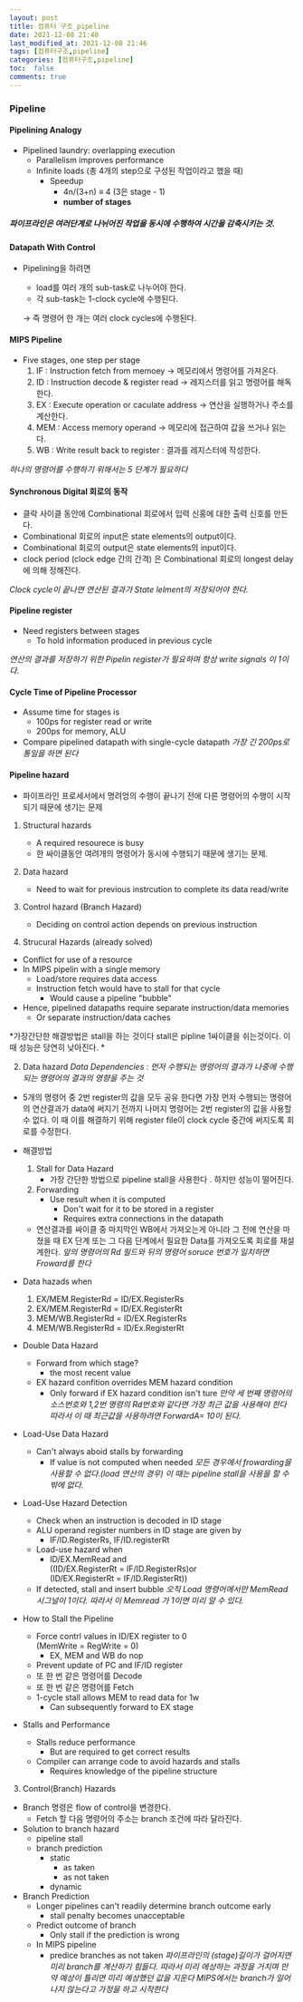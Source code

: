 ```yaml
---
layout: post
title: 컴퓨터 구조_pipeline
date: 2021-12-08 21:40 
last_modified_at: 2021-12-08 21:46
tags: [컴퓨터구조,pipeline]
categories: [컴퓨터구조,pipeline]
toc:  false
comments: true
---
```


### Pipeline

#### Pipelining Analogy
* Pipelined laundry: overlapping execution
    * Parallelism improves performance
    * Infinite loads (총 4개의 step으로 구성된 작업이라고 했을 때)
        * Speedup
            * 4n/(3+n) ≡ 4 (3은 stage - 1)
            * **number of stages** 
##### 파이프라인은 여러단계로 나뉘어진 작업을 동시에 수행하여 시간을 감축시키는 것.

#### Datapath With Control
* Pipelining을 하려면
    * load를 여러 개의 sub-task로 나누어야 한다.
    * 각 sub-task는 1-clock cycle에 수행된다.  


    → 즉 명령어 한 개는 여러 clock cycles에 수행된다.

#### MIPS Pipeline
* Five stages, one step per stage
    1. IF : Instruction fetch from memoey → 메모리에서 명령어를 가져온다.
    2. ID : Instruction decode & register read → 레지스터를 읽고 명령어를 해독한다.
    3. EX : Execute operation or caculate address → 연산을 실행하거나 주소를 계산한다.
    4. MEM : Access memory operand → 메모리에 접근하여 값을 쓰거나 읽는다.
    5. WB : Write result back to register : 결과를 레지스터에 작성한다.  

*_하나의 명령어를 수행하기 위해서는 5 단계가 필요하다_*

#### Synchronous Digital 회로의 동작
* 클락 사이클 동안에 Combinational 회로에서 입력 신홍에 대한 출력 신호를 만든다.
* Combinational 회로의 input은 state elements의 output이다.
* Combinational 회로의 output은 state elements의 input이다.
* clock period (clock edge 간의 간격) 은 Combinational 회로의 longest delay에 의해 정해진다.

*Clock cycle이 끝나면 연산된 결과가 State lelment의 저장되어야 한다.*

#### Pipeline register
* Need registers between stages
    * To hold information produced in previous cycle  

*연산의 결과를 저장하기 위한 Pipelin register가 필요하며 항상 write signals 이 1이다.*

#### Cycle Time of Pipeline Processor 
* Assume time for stages is
    * 100ps for register read or write
    * 200ps for memory, ALU
* Compare pipelined datapath with single-cycle datapath
*가장 긴 200ps로 통일을 하면 된다*

#### Pipeline hazard
* 파이프라인 프로세서에서 명려엉의 수행이 끝나기 전에 다른 명령어의 수행이 시작되기 때문에 생기는 문제
1. Structural hazards
    * A required resourece is busy
    * 한 싸이클동안 여려개의 명령어가 동시에 수행되기 때문에 생기는 문제.
2. Data hazard
    * Need to wait for previous instrcution to complete its data read/write
3. Control hazard (Branch Hazard)
    * Deciding on control action depends on previous instruction

1. Strucural Hazards (already solved)
* Conflict for use of a resource
* In MIPS pipelin with a single memory
    * Load/store requires data access
    * Instruction fetch would have to stall for that cycle 
        * Would cause a pipeline "bubble"
* Hence, pipelined datapaths require separate instruction/data memories
    * Or separate instruction/data caches  

*가장간단한 해결방법은 stall을 하는 것이다 stall은 pipline 1싸이클을 쉬는것이다. 이 때 성능은 당연히 낮아진다.  *

2. Data hazard
*Data Dependencies : 먼저 수행되는 명령어의 결과가 나중에 수행되는 명령어의 결과의 영향을 주는 것*
* 5개의 명령어 중 2번 register의 값을 모두 공유 한다면 가장 먼저 수행되는 명령어의 연산결과가 data에 써지기 전까지 나머지 명령어는 2번 register의 값을 사용할 수 없다. 이 때 이를 해결하기 위해 register file이 clock cycle 중간에 써지도록 회로를 수정한다.  
* 해결방법 
     1. Stall for Data Hazard 
        * 가장 간단한 방법으로 pipeline stall을 사용한다 . 하지만 성능이 떨어진다.
    2. Forwarding
        * Use result when it is computed
            * Don't wait for it to be stored in a register
            * Requires extra connections in the datapath 
    * 연산결과를 싸이클 중 마지막인 WB에서 가져오는게 아니라 그 전에 연산을 마쳤을 때 EX 단계 또는 그 다음 단계에서 필요한 Data를 가져오도록 회로를 재설계한다.
*앞의 명령어의 Rd 필드와 뒤의 명령어 soruce 번호가 일치하면 Froward를 한다*

* Data hazads when 
    1. EX/MEM.RegisterRd = ID/EX.RegisterRs
    2. EX/MEM.RegisterRd = ID/EX.RegisterRt
    3. MEM/WB.RegisterRd = ID/EX.RegisterRs
    4. MEM/WB.RegisterRd = ID/Ex.RegisterRt
* Double Data Hazard
    * Forward from which stage?
        * the most recent value
    * EX hazard confition overrides MEM hazard condition
        * Only forward if EX hazard condition isn't ture 
*만약 세 번째 명령어의 소스번호와 1,2번 명령의 Rd번호와 같다면 가장 최근 값을 사용해야 한다 따라서 이 때 최근값을 사용하려면 ForwardA= 10이 된다.*

* Load-Use Data Hazard
    * Can't always aboid stalls by forwarding
        * If value is not computed when needed
*모든 경우에서 frowarding을 사용할 수 없다.(load 연산의 경우) 이 때는 pipeline stall을 사용을 할 수 밖에 없다.*
* Load-Use Hazard Detection
    * Check when an instruction is decoded in ID stage
    * ALU operand register numbers in ID stage are given by
        * IF/ID.RegisterRs, IF/ID.registerRt
    * Load-use hazard when
        * ID/EX.MemRead and  
        ((ID/EX.RegisterRt = IF/ID.RegisterRs)or  
        (ID/EX.RegisterRt = IF/ID.RegisterRt))
    * If detected, stall and insert bubble 
*오직 Load 명령어에서만 MemRead 시그널이 1이다. 따라서 이 Memread 가 1이면 미리 알 수 있다.*

* How to Stall the Pipeline
    * Force contrl values in ID/EX register to 0  
    (MemWrite = RegWrite = 0)
        * EX, MEM and WB do nop 
    * Prevent update of PC and IF/ID register
     * 또 한 번 같은 명령어를 Decode
     * 또 한 번 같은 명령어를 Fetch
     * 1-cycle stall allows MEM to read data for 1w
        * Can subsequently forward to EX stage
* Stalls and Performance
    * Stalls reduce performance
        * But are required to get correct results
    * Compiler can arrange code to avoid hazards and stalls 
        * Requires knowledge of the pipeline structure

3. Control(Branch) Hazards
* Branch 명령은 flow of control을 변경한다.
    * Fetch 할 다음 명령어의 주소는 branch 조건에 따라 달라진다. 
* Solution to branch hazard
    * pipeline stall
    * branch prediction
        * static
            * as taken
            * as not taken
        * dynamic
* Branch Prediction
    * Longer pipelines can't readily determine branch outcome early
        * stall penalty becomes unacceptable
    * Predict outcome of branch
        * Only stall if the prediction is wrong
    * In MIPS pipeline
        * predice branches as not taken
*파이프라인의 (stage)길이가 걸어지면 미리 branch를 계산하기 힘들다. 따라서 미리 에상하는 과정을 거치며 만약 예상이 틀리면 미리 예상했던 값을 지운다 MIPS에서는 branch가 일어나지 않는다고 가정을 하고 시작한다*
